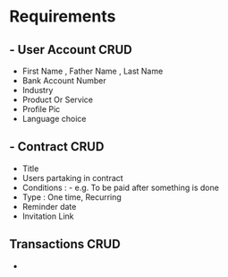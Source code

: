 # Requirements

## - User Account CRUD
   - First Name , Father Name , Last Name
   - Bank Account Number
   - Industry
   - Product Or Service
   - Profile Pic 
   - Language choice
## - Contract CRUD
   - Title 
   - Users partaking in contract
   - Conditions : - e.g. To be paid after something is done
   - Type : One time, Recurring
   - Reminder date
   - Invitation Link
## Transactions CRUD
   -  